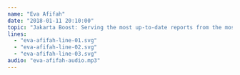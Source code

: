 ```yaml
---
name: "Eva Afifah"
date: "2018-01-11 20:10:00"
topic: "Jakarta Boost: Serving the most up-to-date reports from the most reliable."
lines: 
  - "eva-afifah-line-01.svg"
  - "eva-afifah-line-02.svg"
  - "eva-afifah-line-03.svg"
audio: "eva-afifah-audio.mp3"
---
```

